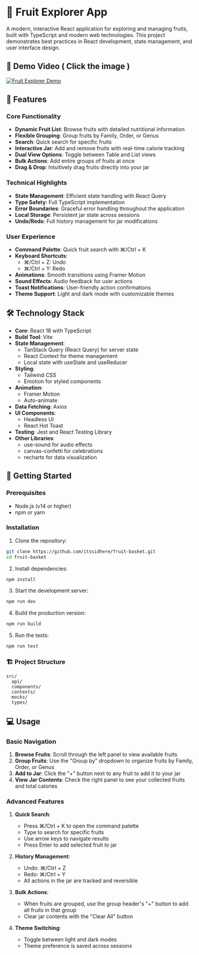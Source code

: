 # 🍎 Fruit Explorer App

A modern, interactive React application for exploring and managing fruits, built with TypeScript and modern web technologies. This project demonstrates best practices in React development, state management, and user interface design.

## 🎥 Demo Video ( Click the image )

[![Fruit Explorer Demo](http://img.youtube.com/vi/uSzZcm9yQxg/0.jpg)](http://www.youtube.com/watch?v=uSzZcm9yQxg "Fruit Explorer Demo")


## 🌟 Features

### Core Functionality
- **Dynamic Fruit List**: Browse fruits with detailed nutritional information
- **Flexible Grouping**: Group fruits by Family, Order, or Genus
- **Search**: Quick search for specific fruits
- **Interactive Jar**: Add and remove fruits with real-time calorie tracking
- **Dual View Options**: Toggle between Table and List views
- **Bulk Actions**: Add entire groups of fruits at once
- **Drag & Drop**: Intuitively drag fruits directly into your jar

### Technical Highlights
- **State Management**: Efficient state handling with React Query
- **Type Safety**: Full TypeScript implementation
- **Error Boundaries**: Graceful error handling throughout the application
- **Local Storage**: Persistent jar state across sessions
- **Undo/Redo**: Full history management for jar modifications

### User Experience
- **Command Palette**: Quick fruit search with ⌘/Ctrl + K
- **Keyboard Shortcuts**: 
  - ⌘/Ctrl + Z: Undo
  - ⌘/Ctrl + Y: Redo
- **Animations**: Smooth transitions using Framer Motion
- **Sound Effects**: Audio feedback for user actions
- **Toast Notifications**: User-friendly action confirmations
- **Theme Support**: Light and dark mode with customizable themes

## 🛠 Technology Stack

- **Core**: React 18 with TypeScript
- **Build Tool**: Vite
- **State Management**: 
  - TanStack Query (React Query) for server state
  - React Context for theme management
  - Local state with useState and useReducer
- **Styling**: 
  - Tailwind CSS
  - Emotion for styled components
- **Animation**: 
  - Framer Motion
  - Auto-animate
- **Data Fetching**: Axios
- **UI Components**:
  - Headless UI
  - React Hot Toast
- **Testing**: Jest and React Testing Library
- **Other Libraries**:
  - use-sound for audio effects
  - canvas-confetti for celebrations
  - recharts for data visualization

## 🚀 Getting Started

### Prerequisites
- Node.js (v14 or higher)
- npm or yarn

### Installation

1. Clone the repository:

```bash
git clone https://github.com/itssidhere/fruit-basket.git
cd fruit-basket
```

2. Install dependencies:

```bash
npm install
```

3. Start the development server:

```bash
npm run dev
```

4. Build the production version:

```bash
npm run build
```

5. Run the tests:

```bash
npm run test
```

### 🏗 Project Structure

```
src/
  api/
  components/
  contexts/
  mocks/
  types/
```


## 💻 Usage

### Basic Navigation
1. **Browse Fruits**: Scroll through the left panel to view available fruits
2. **Group Fruits**: Use the "Group by" dropdown to organize fruits by Family, Order, or Genus
3. **Add to Jar**: Click the "+" button next to any fruit to add it to your jar
4. **View Jar Contents**: Check the right panel to see your collected fruits and total calories

### Advanced Features
1. **Quick Search**:
   - Press ⌘/Ctrl + K to open the command palette
   - Type to search for specific fruits
   - Use arrow keys to navigate results
   - Press Enter to add selected fruit to jar

2. **History Management**:
   - Undo: ⌘/Ctrl + Z
   - Redo: ⌘/Ctrl + Y
   - All actions in the jar are tracked and reversible

3. **Bulk Actions**:
   - When fruits are grouped, use the group header's "+" button to add all fruits in that group
   - Clear jar contents with the "Clear All" button

4. **Theme Switching**:
   - Toggle between light and dark modes
   - Theme preference is saved across sessions





